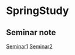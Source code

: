 # SpringStudy

## Seminar note
[Seminar1](https://github.com/devAon/SpringStudy/blob/master/Seminar1/Assignment/seminar1.md)
[Seminar2](https://github.com/devAon/SpringStudy/blob/master/Seminar2/seminar2.md)
